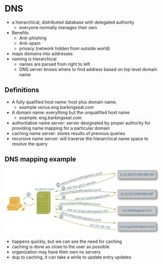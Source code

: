 # DNS
- a hierarchical, distributed database with delegated authority
	- everyone normally manages their own
- Benefits
	- Anti-phishing
	- Anti-spam
	- privacy (network hidden from outside world)
- maps domains into addresses
- naming is hierarchical
	- names are parsed from right to left
	- DNS server knows where to find address based on top level domain name

## Definitions
- A fully qualified host name: host plus domain name. 
	- example venus.eng.barkingseal.com
- A domain name: everything but the unqualified host name
	- example: eng.barkingseal.com
- authoritative name server: server designated by proper authority for providing name mapping for a particular domain
- caching name server: stores results of previous queries 
- recursive name server: will traverse the hierarchical name space to resolve the query

## DNS mapping example
![](pictures/dns_resolver.png)

- happens quickly, but we can see the need for caching
- caching is done as close to the user as possible
- organization may have their own ns servers
- dup to caching, it can take a while to update entry updates
